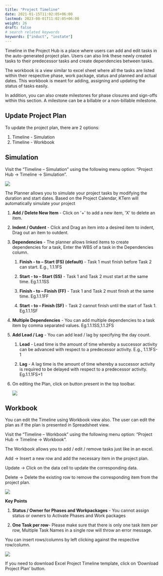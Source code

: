 ```yaml
---
title: "Project Timeline"
date: 2021-01-15T11:02:05+06:00
lastmod: 2023-08-01T11:02:05+06:00
weight: 26
draft: false
# search related keywords
keywords: ["induct", "instate"]
---
```



Timeline in the Project Hub is a place where users can add and edit tasks in the auto-generated project plan. Users can also link these newly created tasks to their predecessor tasks and create dependencies between tasks.

The workbook is a view similar to excel sheet where all the tasks are listed within their respective phase, work package, status and planned and actual dates. This workbook is meant for adding, assigning and updating the status of tasks easily.

In addition, you can also create milestones for phase closures and sign-offs within this section. A milestone can be a billable or a non-billable milestone.

## Update Project Plan

To update the project plan, there are 2 options:

1. Timeline - Simulation
2. Timeline - Workbook

## Simulation

Visit the “Timeline – Simulation” using the following menu option: “Project Hub -> Timeline ->
Simulation”.

![](https://storage.googleapis.com/ktern-docs-files/timeline-1.png)

The Planner allows you to simulate your project tasks by modifying the duration and start dates. Based on the Project Calendar, KTern will automatically simulate your project

1. **Add / Delete New Item** - Click on '+' to add a new item, 'X' to delete an item.

2. **Indent / Outdent** - Click and Drag an item into a desired item to indent, Drag out an item to outdent.

3. **Dependencies** - The planner allows linked items to create dependencies for a task, Enter the WBS of a task in the Dependencies column.

   1. **Finish - to – Start (FS) (default)** - Task 1 must finish before Task 2 can start. E.g., 1.1.1FS

   2. **Start - to – Start (SS)** - Task 1 and Task 2 must start at the same time. Eg.1.1.1SS

   3. **Finish - to – Finish (FF)** - Task 1 and Task 2 must finish at the same time. Eg.1.1.1FF

   4. **Start - to – Finish (SF)** - Task 2 cannot finish until the start of Task 1. Eg.1.1.1SF

4. **Multiple Dependencies** - You can add multiple dependencies to a task item by comma separated values. Eg.1.1.1SS,1.1.2FS

5. **Add Lead / Lag** - You can add lead / lag by specifying the day count.

   1. **Lead** - Lead time is the amount of time whereby a successor activity can be advanced with respect to a predecessor activity. E.g., 1.1.1FS-1

   2. **Lag** - A lag time is the amount of time whereby a successor activity is required to be delayed with respect to a predecessor activity. Eg.1.1.1FS+1

6. On editing the Plan, click on button present in the top toolbar.

   ![](https://storage.googleapis.com/ktern-docs-files/timeline-2.png)

## Workbook

You can edit the Timeline using Workbook view also. The user can edit the plan as if the plan is presented in Spreadsheet view.

Visit the “Timeline – Workbook” using the following menu option: “Project Hub -> Timeline ->
Workbook”.

The Workbook allows you to add / edit / remove tasks just like in an excel.

Add -> Insert a new row and add the necessary item in the project plan.

Update -> Click on the data cell to update the corresponding data.

Delete -> Delete the existing row to remove the corresponding item from the project plan.

![](https://storage.googleapis.com/ktern-docs-files/timeline-3.png)

**Key Points**

1. **Status / Owner for Phases and Workpackages** - You cannot assign status or owners to Activate Phases and Work packages

2. **One Task per row**- Please make sure that there is only one task item per row, Multiple Task Names in a single row will throw an error message.

You can insert rows/columns by left clicking against the respective row/column.

![](https://storage.googleapis.com/ktern-docs-files/timeline-4.png)

If you need to download Excel Project Timeline template, click on ‘Download Project Plan’ button.
